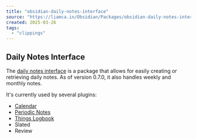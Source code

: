 ```yaml
---
title: "obsidian-daily-notes-interface"
source: "https://liamca.in/Obsidian/Packages/obsidian-daily-notes-interface"
created: 2025-03-26
tags:
  - "clippings"
---
```

## Daily Notes Interface

The [daily notes interface](https://github.com/liamcain/obsidian-daily-notes-interface) is a package that allows for easily creating or retrieving daily notes. As of version 0.7.0, it also handles weekly and monthly notes.

It's currently used by several plugins:

- [Calendar](https://liamca.in/Obsidian/Plugins/Calendar)
- [Periodic Notes](https://liamca.in/Obsidian/Plugins/Periodic+Notes)
- [Things Logbook](https://liamca.in/Obsidian/Plugins/Things+Logbook)
- Slated
- Review
